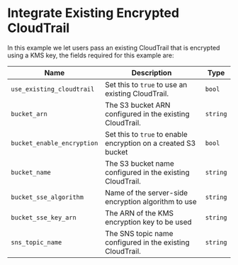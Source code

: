 # Integrate Existing Encrypted CloudTrail

In this example we let users pass an existing CloudTrail that is encrypted using a KMS key, the fields required for this example are:

| Name | Description | Type |
|------|-------------|------|
| `use_existing_cloudtrail` | Set this to `true` to use an existing CloudTrail. | `bool` |
| `bucket_arn` | The S3 bucket ARN configured in the existing CloudTrail. | `string` |
| `bucket_enable_encryption` | Set this to `true` to enable encryption on a created S3 bucket | `bool` |
| `bucket_name` | The S3 bucket name configured in the existing CloudTrail. | `string` |
| `bucket_sse_algorithm` | Name of the server-side encryption algorithm to use | `string` |
| `bucket_sse_key_arn` | The ARN of the KMS encryption key to be used | `string` |
| `sns_topic_name` | The SNS topic name configured in the existing CloudTrail. | `string` |
